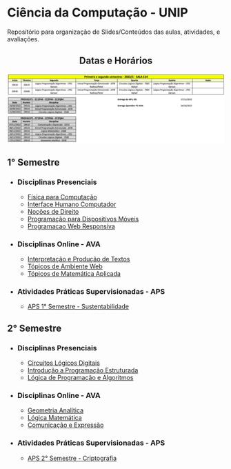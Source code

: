 <h1>Ciência da Computação - UNIP</h1>
<p>Repositório para organização de Slides/Conteúdos das aulas, atividades, e avaliações.</p>

<h2 style="text-align:center">Datas e Horários</h2>
<img src="horarios.png" alt="Horários">

<h2>1° Semestre</h2>
  <ul>
    <li><h3>Disciplinas Presenciais</h3></li>
      <ul>
        <li><a href="1° Semestre/Disciplinas Presenciais/Física para Computação - Presencial">Física para Computação</a></li>
        <li><a href="1° Semestre/Disciplinas Presenciais/Interface Humano Computador - Presencial">Interface Humano Computador</a></li>
        <li><a href="1° Semestre/Disciplinas Presenciais/Noções de Direito - Presencial">Noções de Direito</a></li>
        <li><a href="1° Semestre/Disciplinas Presenciais/Programação para Dispositivos Móveis - Presencial">Programação para Dispositivos Móveis</a></li>
        <li><a href="1° Semestre/Disciplinas Presenciais/Programacao Web Responsiva - Presencial">Programacao Web Responsiva</a></li>
      </ul>
    <li><h3>Disciplinas Online - AVA</h3></li>
      <ul>
        <li><a href="1° Semestre/Disciplinas Online - AVA/Interpretação e Produção de Textos - AVA">Interpretação e Produção de Textos</a></li>
        <li><a href="1° Semestre/Disciplinas Online - AVA/Tópicos de Ambiente Web - AVA">Tópicos de Ambiente Web</a></li>
        <li><a href="1° Semestre/Disciplinas Online - AVA/Tópicos de Matemática Aplicada - AVA">Tópicos de Matemática Aplicada</a></li>
      </ul>
    <li><h3>Atividades Práticas Supervisionadas - APS</h3></li>
      <ul>
        <li><a href="1° Semestre/APS">APS 1° Semestre - Sustentabilidade</a></li>
      </ul>
  </ul>

  <h2>2° Semestre</h2>
   <ul>
    <li><h3>Disciplinas Presenciais</h3></li>
      <ul>
        <li><a href="2° Semestre/Disciplinas Presenciais/Circuitos Lógicos Digitais">Circuitos Lógicos Digitais</a></li>
        <li><a href="2° Semestre/Disciplinas Presenciais/Introdução a Programação Estruturada">Introdução a Programação Estruturada</a></li>
        <li><a href="2° Semestre/Disciplinas Presenciais/Lógica de Programação e Algoritmos">Lógica de Programação e Algoritmos</a></li>
      </ul>
    <li><h3>Disciplinas Online - AVA</h3></li>
      <ul>
        <li><a href="2° Semestre/Disciplinas Online - AVA/Geometria Analítica">Geometria Analítica</a></li>
        <li><a href="2° Semestre/Disciplinas Online - AVA/Lógica Matemática">Lógica Matemática</a></li>
        <li><a href="2° Semestre/Disciplinas Online - AVA/Comunicação e Expressão">Comunicação e Expressão</a></li>
      </ul>
    <li><h3>Atividades Práticas Supervisionadas - APS</h3></li>
      <ul>
        <li><a href="2° Semestre/APS">APS 2° Semestre - Criptografia</a></li>
      </ul>
    </ul>
